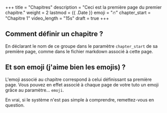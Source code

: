 +++
title = "Chapitres"
description = "Ceci est la première page du premier chapitre."
weight = 2
lastmod = {{ .Date }}
emoji = "🔥"
chapter_start = "Chapitre 1"
video_length = "15s"
draft = true
+++

## Comment définir un chapitre ?

En déclarant le nom de ce groupe dans le paramètre `chapter_start` de sa
première page, comme dans le fichier markdown associé à cette page.

## Et son emoji (j'aime bien les emojis) ?

L'emoji associé au chapitre correspond à celui définissant sa première page.
Vous pouvez en effet associé à chaque page de votre tuto un emoji grâce au
paramètre... `emoji`.

En vrai, si le système n'est pas simple à comprendre, remettez-vous en
question.

